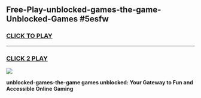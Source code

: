 
## Free-Play-unblocked-games-the-game-Unblocked-Games #5esfw
<h3>
<a href="https://news.freeplayer.one?title=unblocked-games-the-game&ref=8M">CLICK TO PLAY</a></h3>
<hr>

<h3>
<a href="https://news.freeplayer.one?title=unblocked-games-the-game&ref=8M">CLICK 2 PLAY</a>
  
</h3>

<a href="https://news.freeplayer.one?title=unblocked-games-the-game&ref=8M"><img src="https://clearcache.store/games.png"></a>


**unblocked-games-the-game games unblocked: Your Gateway to Fun and Accessible Online Gaming**
